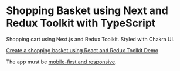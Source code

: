 # Shopping Basket using Next and Redux Toolkit with TypeScript

Shopping cart using Next.js and Redux Toolkit. Styled with Chakra UI.

[Create a shopping basket using React and Redux Toolkit Demo](https://next-redux-shopping-cart.vercel.app/)

The app must be [mobile-first and responsive](https://chakra-ui.com/docs/styled-system/responsive-styles).


